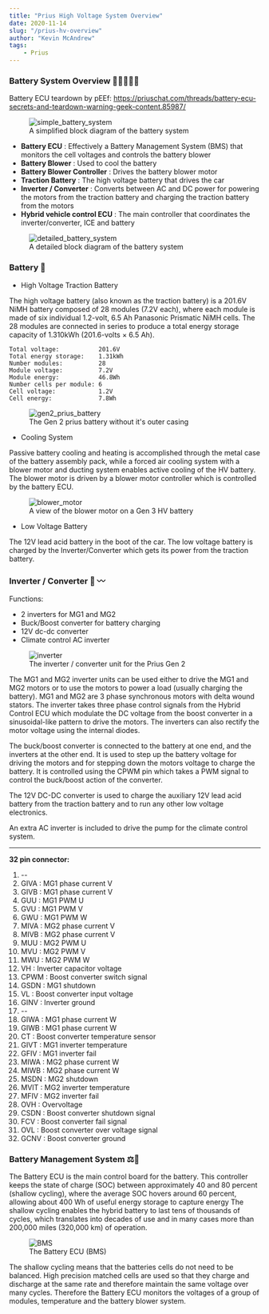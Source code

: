 ```yaml
---
title: "Prius High Voltage System Overview"
date: 2020-11-14
slug: "/prius-hv-overview"
author: "Kevin McAndrew"
tags:
    - Prius
---
```


### Battery System Overview 🔋🔋🔋🔋🔌

Battery ECU teardown by pEEf: https://priuschat.com/threads/battery-ecu-secrets-and-teardown-warning-geek-content.85987/

<figure>
  <img src="/images/posts/prius-hv-overview/battery_system_simple.png" style="max-width: 500px;" alt="simple_battery_system"/>
  <figcaption>A simplified block diagram of the battery system</figcaption>
</figure>

- **Battery ECU** : Effectively a Battery Management System (BMS) that monitors the 
    cell voltages and controls the battery blower
- **Battery Blower** : Used to cool the battery
- **Battery Blower Controller** : Drives the battery blower motor
- **Traction Battery** : The high voltage battery that drives the car
- **Inverter / Converter** : Converts between AC and DC power for powering the motors 
    from the traction battery and charging the traction battery from the motors
- **Hybrid vehicle control ECU** : The main controller that coordinates the inverter/converter, ICE and battery

<figure>
  <img src="/images/posts/prius-hv-overview/prius_batt_system.png" alt="detailed_battery_system"/>
  <figcaption>A detailed block diagram of the battery system</figcaption>
</figure>

### Battery 🔋

- High Voltage Traction Battery

The high voltage battery (also known as the traction battery) is a 201.6V NiMH battery
composed of 28 modules (7.2V each), where each module is made of six individual 1.2-volt,
6.5 Ah Panasonic Prismatic NiMH cells. The 28 modules are connected in series to produce a total 
energy storage capacity of 1.310kWh (201.6-volts × 6.5 Ah).

    Total voltage:           201.6V
    Total energy storage:    1.31kWh
    Number modules:          28
    Module voltage:          7.2V
    Module energy:           46.8Wh
    Number cells per module: 6
    Cell voltage:            1.2V
    Cell energy:             7.8Wh

<figure>
  <img src="/images/posts/prius-hv-overview/traction.jpg" style="max-width: 600px;" alt="gen2_prius_battery"/>
  <figcaption>The Gen 2 prius battery without it's outer casing</figcaption>
</figure>

- Cooling System

Passive battery cooling and heating is accomplished through the metal case of the battery 
assembly pack, while a forced air cooling system with a blower motor and ducting system 
enables active cooling of the HV battery. The blower motor is driven by a blower motor
controller which is controlled by the battery ECU.

<figure>
  <img src="/images/posts/prius-hv-overview/blower.jpeg" alt="blower_motor"/>
  <figcaption>A view of the blower motor on a Gen 3 HV battery</figcaption>
</figure>

- Low Voltage Battery

The 12V lead acid battery in the boot of the car. The low voltage battery is charged by 
the Inverter/Converter which gets its power from the traction battery.

### Inverter / Converter 🌊 〰️

Functions:

- 2 inverters for MG1 and MG2
- Buck/Boost converter for battery charging
- 12V dc-dc converter
- Climate control AC inverter

<figure>
  <img src="/images/posts/prius-hv-overview/inverter.jpg" alt="inverter"/>
  <figcaption>The inverter / converter unit for the Prius Gen 2</figcaption>
</figure>

The MG1 and MG2 inverter units can be used either to drive the MG1 and MG2 motors
or to use the motors to power a load (usually charging the battery). MG1 and MG2 
are 3 phase synchronous motors with delta wound stators. The inverter takes three
phase control signals from the Hybrid Control ECU which modulate the DC voltage
from the boost converter in a sinusoidal-like pattern to drive the motors. The
inverters can also rectify the motor voltage using the internal diodes.

The buck/boost converter is connected to the battery at one end, and the inverters
at the other end. It is used to step up the battery voltage for driving the motors
and for stepping down the motors voltage to charge the battery. It is controlled
using the CPWM pin which takes a PWM signal to control the buck/boost action of the
converter.

The 12V DC-DC converter is used to charge the auxiliary 12V lead acid battery from
the traction battery and to run any other low voltage electronics.

An extra AC inverter is included to drive the pump for the climate control system.

---

**32 pin connector:**

1. --
2. GIVA : MG1 phase current V
3. GIVB : MG1 phase current V
4. GUU  : MG1 PWM U
5. GVU  : MG1 PWM V
6. GWU  : MG1 PWM W
7. MIVA : MG2 phase current V
8. MIVB : MG2 phase current V
9. MUU  : MG2 PWM U
10. MVU  : MG2 PWM V
11. MWU  : MG2 PWM W
12. VH   : Inverter capacitor voltage
13. CPWM : Boost converter switch signal
14. GSDN : MG1 shutdown
15. VL   : Boost converter input voltage
16. GINV : Inverter ground
17. --
18. GIWA : MG1 phase current W
19. GIWB : MG1 phase current W
20. CT   : Boost converter temperature sensor
21. GIVT : MG1 inverter temperature
22. GFIV : MG1 inverter fail
23. MIWA : MG2 phase current W
24. MIWB : MG2 phase current W
25. MSDN : MG2 shutdown
26. MVIT : MG2 inverter temperature
27. MFIV : MG2 inverter fail
28. OVH  : Overvoltage
29. CSDN : Boost converter shutdown signal
30. FCV  : Boost converter fail signal
31. OVL  : Boost converter over voltage signal
32. GCNV : Boost converter ground

### Battery Management System ⚖️🔋

The Battery ECU is the main control board for the battery. This controller keeps the state 
of charge (SOC) between approximately 40 and 80 percent (shallow cycling), where the average 
SOC hovers around 60 percent, allowing about 400 Wh of useful energy storage to capture energy
The shallow cycling enables the hybrid battery to last tens of thousands of cycles, which 
translates into decades of use and in many cases more than 200,000 miles (320,000 km) of operation.

<figure>
  <img src="/images/posts/prius-hv-overview/BMS.jpg" alt="BMS"/>
  <figcaption>The Battery ECU (BMS)</figcaption>
</figure>

The shallow cycling means that the batteries cells do not need to be balanced. High precision
matched cells are used so that they charge and discharge at the same rate and therefore maintain
the same voltage over many cycles. Therefore the Battery ECU monitors the voltages of a group of
modules, temperature and the battery blower system.
